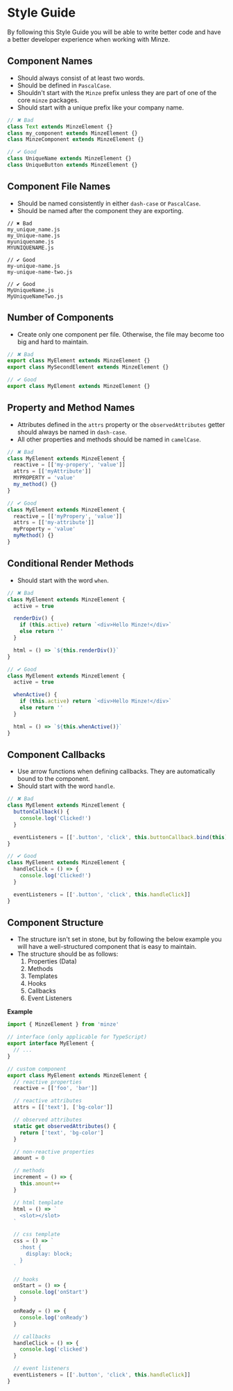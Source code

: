 # Style Guide

By following this Style Guide you will be able to write better code and have a better developer experience when working with Minze.

## Component Names

- Should always consist of at least two words.
- Should be defined in `PascalCase`.
- Shouldn't start with the `Minze` prefix unless they are part of one of the core `minze` packages.
- Should start with a unique prefix like your company name.

```js
// ✖ Bad
class Text extends MinzeElement {}
class my_component extends MinzeElement {}
class MinzeComponent extends MinzeElement {}

// ✔ Good
class UniqueName extends MinzeElement {}
class UniqueButton extends MinzeElement {}
```

## Component File Names

- Should be named consistently in either `dash-case` or `PascalCase`.
- Should be named after the component they are exporting.

```
// ✖ Bad
my_unique_name.js
my_Unique-name.js
myuniquename.js
MYUNIQUENAME.js

// ✔ Good
my-unique-name.js
my-unique-name-two.js

// ✔ Good
MyUniqueName.js
MyUniqueNameTwo.js
```

## Number of Components

- Create only one component per file. Otherwise, the file may become too big and hard to maintain.

```js
// ✖ Bad
export class MyElement extends MinzeElement {}
export class MySecondElement extends MinzeElement {}

// ✔ Good
export class MyElement extends MinzeElement {}
```

## Property and Method Names

- Attributes defined in the `attrs` property or the `observedAttributes` getter should always be named in `dash-case`.
- All other properties and methods should be named in `camelCase`.

```js
// ✖ Bad
class MyElement extends MinzeElement {
  reactive = [['my-propery', 'value']]
  attrs = [['myAttribute']]
  MYPROPERTY = 'value'
  my_method() {}
}

// ✔ Good
class MyElement extends MinzeElement {
  reactive = [['myPropery', 'value']]
  attrs = [['my-attribute']]
  myProperty = 'value'
  myMethod() {}
}
```

## Conditional Render Methods

- Should start with the word `when`.

```js
// ✖ Bad
class MyElement extends MinzeElement {
  active = true

  renderDiv() {
    if (this.active) return `<div>Hello Minze!</div>`
    else return ''
  }

  html = () => `${this.renderDiv()}`
}

// ✔ Good
class MyElement extends MinzeElement {
  active = true

  whenActive() {
    if (this.active) return `<div>Hello Minze!</div>`
    else return ''
  }

  html = () => `${this.whenActive()}`
}
```

## Component Callbacks

- Use arrow functions when defining callbacks. They are automatically bound to the component.
- Should start with the word `handle`.

```js
// ✖ Bad
class MyElement extends MinzeElement {
  buttonCallback() {
    console.log('Clicked!')
  }

  eventListeners = [['.button', 'click', this.buttonCallback.bind(this)]]
}

// ✔ Good
class MyElement extends MinzeElement {
  handleClick = () => {
    console.log('Clicked!')
  }

  eventListeners = [['.button', 'click', this.handleClick]]
}
```

## Component Structure

- The structure isn't set in stone, but by following the below example you will have a well-structured component that is easy to maintain.
- The structure should be as follows:
  1. Properties (Data)
  2. Methods
  3. Templates
  4. Hooks
  5. Callbacks
  6. Event Listeners

**Example**

```ts
import { MinzeElement } from 'minze'

// interface (only applicable for TypeScript)
export interface MyElement {
  // ...
}

// custom component
export class MyElement extends MinzeElement {
  // reactive properties
  reactive = [['foo', 'bar']]

  // reactive attributes
  attrs = [['text'], ['bg-color']]

  // observed attributes
  static get observedAttributes() {
    return ['text', 'bg-color']
  }

  // non-reactive properties
  amount = 0

  // methods
  increment = () => {
    this.amount++
  }

  // html template
  html = () => `
    <slot></slot>
  `

  // css template
  css = () => `
    :host {
      display: block;
    }
  `

  // hooks
  onStart = () => {
    console.log('onStart')
  }

  onReady = () => {
    console.log('onReady')
  }

  // callbacks
  handleClick = () => {
    console.log('clicked')
  }

  // event listeners
  eventListeners = [['.button', 'click', this.handleClick]]
}
```
